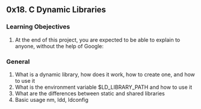 ## 0x18. C Dynamic Libraries
### Learning Obejectives
1. At the end of this project, you are expected to be able to explain to anyone, without the help of Google:
### General
1. What is a dynamic library, how does it work, how to create one, and how to use it
2. What is the environment variable $LD_LIBRARY_PATH and how to use it
3. What are the differences between static and shared libraries
4. Basic usage nm, ldd, ldconfig
